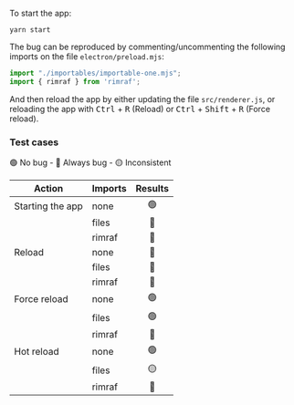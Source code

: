 To start the app:

```shell
yarn start
```

The bug can be reproduced by commenting/uncommenting the following imports on the file `electron/preload.mjs`:

```js
import "./importables/importable-one.mjs";
import { rimraf } from 'rimraf';
```

And then reload the app by either updating the file `src/renderer.js`, or reloading the app with <kbd>Ctrl</kbd> + <kbd>R</kbd> (Reload) or <kbd>Ctrl</kbd> + <kbd>Shift</kbd> + <kbd>R</kbd> (Force reload).


### Test cases

🟢 No bug - 🔴 Always bug - 🟡 Inconsistent

| Action           | Imports | Results |
|------------------|---------|:-------:|
| Starting the app | none    |  🟢    |
|                  | files   |  🔴    |
|                  | rimraf  |  🔴    |
| Reload           | none    |  🔴    |
|                  | files   |  🔴    |
|                  | rimraf  |  🔴    |
| Force reload     | none    |  🟢    |
|                  | files   |  🟢    |
|                  | rimraf  |  🔴    |
| Hot reload       | none    |  🟢    |
|                  | files   |  🟡    |
|                  | rimraf  |  🔴    |